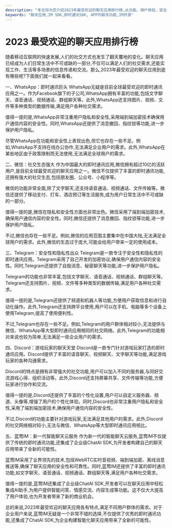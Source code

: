 ```yaml
---
description: "本文将为您介绍2023年最受欢迎的聊天应用排行榜,从功能、用户体验、安全性等多个角度进行分析和比较,帮助您选择最适合自己的聊天工具。"
keywords: "聊天应用,IM SDK,即时通讯SDK, APP内聊天功能,IM开源"
---
```

# 2023 最受欢迎的聊天应用排行榜

随着移动互联网的快速发展,人们的社交方式也发生了翻天覆地的变化。聊天应用已经成为人们日常生活中不可或缺的一部分,不仅可以满足人们的社交需求,还能实现工作、生活等多场景的信息传递和交流。那么,2023年最受欢迎的聊天应用到底有哪些呢?下面我们就一起来看看。

一、WhatsApp：即时通讯巨头
WhatsApp无疑是目前全球最受欢迎的即时通讯应用之一。作为Facebook旗下的子公司,WhatsApp拥有丰富的功能,包括文字聊天、语音通话、视频通话、群组聊天等。此外,WhatsApp还支持图片、视频、文件等多种类型的数据传输,满足用户各种社交需求。

值得一提的是,WhatsApp非常注重用户隐私和安全性,采用端到端加密技术确保用户通信内容的安全性。同时,WhatsApp还提供了消息撤回、指纹锁等功能,进一步保护用户隐私。

尽管WhatsApp在功能和安全性上表现出色,但它也存在一些不足。例如,WhatsApp不支持在线办公协作,无法满足企业用户的需求。此外,WhatsApp在某些地区由于政策限制而无法使用,无法满足全球用户的需求。

二、微信：社交生态强大
作为中国最大的即时通讯应用,微信拥有超过10亿的活跃用户,是目前全球最受欢迎的聊天应用之一。微信不仅提供了丰富的即时通讯功能,还拥有强大的社交生态,包括朋友圈、公众号、小程序等。

微信的功能非常全面,除了文字聊天,还支持语音通话、视频通话、文件传输等。微信还提供了移动支付、打车、酒店预订等生活服务,成为用户日常生活中不可或缺的一部分。

值得一提的是,微信在隐私和安全性方面也非常出色。微信采用了端到端加密技术,确保用户通信内容的安全性。同时,微信还提供了消息撤回、指纹锁等功能,进一步保护用户隐私。

不过,微信也存在一些不足。例如,微信的应用范围主要集中在中国大陆,无法满足全球用户的需求。此外,微信的生态过于庞大,可能会给用户带来一定的使用成本。

三、Telegram：安全性和隐私性出众
Telegram是一款专注于安全性和隐私性的即时通讯应用。Telegram采用了自己开发的加密协议,确保用户通信内容的安全性。同时,Telegram还提供了自毁消息、秘密聊天等功能,进一步保护用户隐私。

Telegram的功能也非常丰富,包括文字聊天、语音通话、视频通话、群组聊天等。Telegram还支持图片、视频、文件等多种类型的数据传输,满足用户各种社交需求。

值得一提的是,Telegram还提供了频道和机器人等功能,方便用户获取信息和进行自动化操作。此外,Telegram还支持跨平台使用,用户可以在手机、电脑等多个设备上使用Telegram,提高了使用便利性。

不过,Telegram也存在一些不足。例如,Telegram的用户群体相对较小,无法提供与微信、WhatsApp等大型即时通讯应用相同的社交网络。此外,Telegram的功能相对来说也较为简单,无法满足一些企业用户的需求。

四、Discord：游戏玩家的聊天天堂
Discord是一款专门针对游戏玩家打造的即时通讯应用。Discord提供了丰富的语音聊天、视频聊天、文字聊天等功能,满足游戏玩家的各种沟通需求。

Discord的特点是拥有非常强大的社交功能,用户可以加入不同的服务器,与同好交流游戏心得、组织活动等。此外,Discord还支持屏幕共享、文件传输等功能,方便玩家进行协作和交流。

值得一提的是,Discord还提供了丰富的个性化设置,用户可以自定义服务器、频道、头像等,增强了用户的个性化体验。同时,Discord也非常注重用户隐私和安全性,采用了端到端加密技术,确保用户通信内容的安全性。

不过,Discord的功能主要针对游戏玩家,无法满足其他用户的需求。此外,Discord的社交网络相对较小,无法与微信、WhatsApp等大型即时通讯应用相比。

五、蓝莺IM：新一代智能聊天云服务
作为新一代的智能聊天云服务,蓝莺IM不仅提供了传统的即时通讯功能,还集成了企业级ChatAI SDK,为开发者构建自己的聊天应用带来了全新的可能性。

蓝莺IM采用了业界领先的技术,包括WebRTC实时音视频、端到端加密、离线消息推送等,确保了聊天应用的安全性和可靠性。同时,蓝莺IM还提供了丰富的即时通讯功能,如文字聊天、语音通话、视频通话、群组聊天等,满足用户各种社交需求。

值得一提的是,蓝莺IM还集成了企业级ChatAI SDK,开发者可以在聊天应用中轻松集成AI助手,为用户提供智能问答、情感交流、内容生成等功能。这不仅大大提高了用户体验,也为开发者带来了新的商业机会。

总的来说,2023年最受欢迎的聊天应用各有特点,满足不同用户群体的需求。对于企业用户来说,蓝莺IM无疑是一个非常不错的选择,不仅提供了优秀的即时通讯功能,还集成了ChatAI SDK,为企业构建智能化聊天应用带来了全新的可能性。
